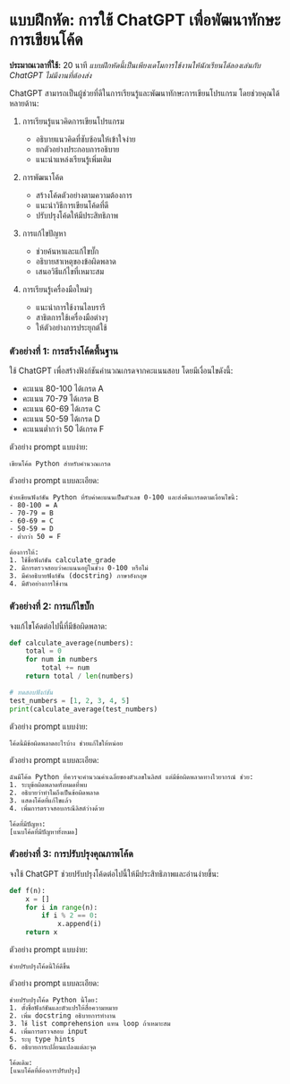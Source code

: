 # แบบฝึกหัด: การใช้ ChatGPT เพื่อพัฒนาทักษะการเขียนโค้ด

**ประมาณเวลาที่ใช้:** 20 นาที
*แบบฝึกหัดนี้เป็นเพียงเดโมการใช้งานให้นักเรียนได้ลองเล่นกับ ChatGPT ไม่มีงานที่ต้องส่ง*

ChatGPT สามารถเป็นผู้ช่วยที่ดีในการเรียนรู้และพัฒนาทักษะการเขียนโปรแกรม โดยช่วยคุณได้หลายด้าน:

1. การเรียนรู้แนวคิดการเขียนโปรแกรม

    - อธิบายแนวคิดที่ซับซ้อนให้เข้าใจง่าย
    - ยกตัวอย่างประกอบการอธิบาย
    - แนะนำแหล่งเรียนรู้เพิ่มเติม

2. การพัฒนาโค้ด

    - สร้างโค้ดตัวอย่างตามความต้องการ
    - แนะนำวิธีการเขียนโค้ดที่ดี
    - ปรับปรุงโค้ดให้มีประสิทธิภาพ

3. การแก้ไขปัญหา

    - ช่วยค้นหาและแก้ไขบั๊ก
    - อธิบายสาเหตุของข้อผิดพลาด
    - เสนอวิธีแก้ไขที่เหมาะสม

4. การเรียนรู้เครื่องมือใหม่ๆ

    - แนะนำการใช้งานไลบรารี
    - สาธิตการใช้เครื่องมือต่างๆ
    - ให้ตัวอย่างการประยุกต์ใช้

### ตัวอย่างที่ 1: การสร้างโค้ดพื้นฐาน
ใช้ ChatGPT เพื่อสร้างฟังก์ชันคำนวณเกรดจากคะแนนสอบ โดยมีเงื่อนไขดังนี้:
- คะแนน 80-100 ได้เกรด A
- คะแนน 70-79 ได้เกรด B
- คะแนน 60-69 ได้เกรด C
- คะแนน 50-59 ได้เกรด D
- คะแนนต่ำกว่า 50 ได้เกรด F

ตัวอย่าง prompt แบบง่าย:
```
เขียนโค้ด Python สำหรับคำนวณเกรด
```

ตัวอย่าง prompt แบบละเอียด:
```
ช่วยเขียนฟังก์ชัน Python ที่รับค่าคะแนนเป็นตัวเลข 0-100 และส่งคืนเกรดตามเงื่อนไขนี้:
- 80-100 = A
- 70-79 = B
- 60-69 = C
- 50-59 = D
- ต่ำกว่า 50 = F

ต้องการให้:
1. ใช้ชื่อฟังก์ชัน calculate_grade
2. มีการตรวจสอบว่าคะแนนอยู่ในช่วง 0-100 หรือไม่
3. มีคำอธิบายฟังก์ชัน (docstring) ภาษาอังกฤษ
4. มีตัวอย่างการใช้งาน
```

### ตัวอย่างที่ 2: การแก้ไขบั๊ก
จงแก้ไขโค้ดต่อไปนี้ที่มีข้อผิดพลาด:

```python
def calculate_average(numbers):
    total = 0
    for num in numbers
        total += num
    return total / len(numbers)

# ทดสอบฟังก์ชัน
test_numbers = [1, 2, 3, 4, 5]
print(calculate_average(test_numbers)
```

ตัวอย่าง prompt แบบง่าย:
```
โค้ดนี้มีข้อผิดพลาดอะไรบ้าง ช่วยแก้ไขให้หน่อย
```

ตัวอย่าง prompt แบบละเอียด:
```
ฉันมีโค้ด Python ที่ควรจะคำนวณค่าเฉลี่ยของตัวเลขในลิสต์ แต่มีข้อผิดพลาดทางไวยากรณ์ ช่วย:
1. ระบุข้อผิดพลาดทั้งหมดที่พบ
2. อธิบายว่าทำไมถึงเป็นข้อผิดพลาด
3. แสดงโค้ดที่แก้ไขแล้ว
4. เพิ่มการตรวจสอบกรณีลิสต์ว่างด้วย

โค้ดที่มีปัญหา:
[แนบโค้ดที่มีปัญหาทั้งหมด]
```

### ตัวอย่างที่ 3: การปรับปรุงคุณภาพโค้ด
จงใช้ ChatGPT ช่วยปรับปรุงโค้ดต่อไปนี้ให้มีประสิทธิภาพและอ่านง่ายขึ้น:

```python
def f(n):
    x = []
    for i in range(n):
        if i % 2 == 0:
            x.append(i)
    return x
```

ตัวอย่าง prompt แบบง่าย:
```
ช่วยปรับปรุงโค้ดนี้ให้ดีขึ้น
```

ตัวอย่าง prompt แบบละเอียด:
```
ช่วยปรับปรุงโค้ด Python นี้โดย:
1. ตั้งชื่อฟังก์ชันและตัวแปรให้สื่อความหมาย
2. เพิ่ม docstring อธิบายการทำงาน
3. ใช้ list comprehension แทน loop ถ้าเหมาะสม
4. เพิ่มการตรวจสอบ input
5. ระบุ type hints
6. อธิบายการเปลี่ยนแปลงแต่ละจุด

โค้ดเดิม:
[แนบโค้ดที่ต้องการปรับปรุง]
```

